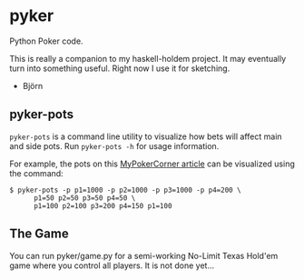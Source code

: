 pyker
=====

Python Poker code.

This is really a companion to my haskell-holdem project. It may
eventually turn into something useful. Right now I use it for
sketching.

- Björn


pyker-pots
----------

`pyker-pots` is a command line utility to visualize how bets will
affect main and side pots. Run `pyker-pots -h` for usage information.

For example, the pots on this [MyPokerCorner article](http://www.mypokercorner.com/poker-strategy/general-concepts/how-to-calculate-poker-side-pots/) can be visualized using the command:

    $ pyker-pots -p p1=1000 -p p2=1000 -p p3=1000 -p p4=200 \
          p1=50 p2=50 p3=50 p4=50 \
          p1=100 p2=100 p3=200 p4=150 p1=100

The Game
--------

You can run pyker/game.py for a semi-working No-Limit Texas Hold'em
game where you control all players. It is not done yet...
